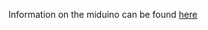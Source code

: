 Information on the miduino can be found <a href="http://midikits.net23.net/miduino/miduino.htm">here</a>
<p>